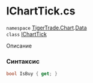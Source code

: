 
# IChartTick.cs
`namespace` [TigerTrade.Chart](../../TigerTrade.Chart.md).[Data](../../TigerTrade.Chart/Data.md)  
    `class` [IChartTick](../../IChartTick.cs.md)

Описание

### Синтаксис
```csharp
bool IsBuy { get; }
```
